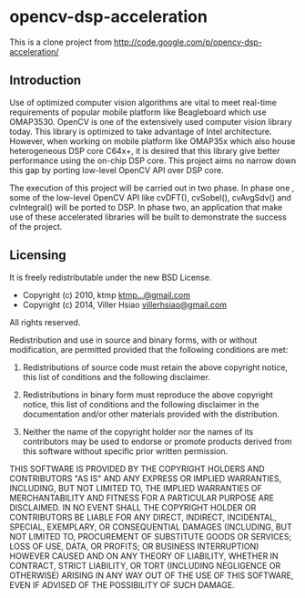 # opencv-dsp-acceleration

This is a clone project from
http://code.google.com/p/opencv-dsp-acceleration/

## Introduction

Use of optimized computer vision algorithms are vital to meet real-time
requirements of popular mobile platform like Beagleboard which use OMAP3530.
OpenCV is one of the extensively used computer vision library today. This
library is optimized to take advantage of Intel architecture. However, when
working on mobile platform like OMAP35x which also house heterogeneous DSP
core C64x+, it is desired that this library give better performance using
the on-chip DSP core. This project aims no narrow down this gap by porting
low-level OpenCV API over DSP core.

The execution of this project will be carried out in two phase. In phase one
, some of the low-level OpenCV API like cvDFT(), cvSobel(), cvAvgSdv() and
cvIntegral() will be ported to DSP. In phase two, an application that make
use of these accelerated libraries will be built to demonstrate the success
of the project.

## Licensing
It is freely redistributable under the new BSD License.

 * Copyright (c) 2010, ktmp <ktmp...@gmail.com>
 * Copyright (c) 2014, Viller Hsiao <villerhsiao@gmail.com>

All rights reserved.

Redistribution and use in source and binary forms, with or without modification,
are permitted provided that the following conditions are met:

1. Redistributions of source code must retain the above copyright notice,
   this list of conditions and the following disclaimer.

2. Redistributions in binary form must reproduce the above copyright notice,
   this list of conditions and the following disclaimer in the documentation
   and/or other materials provided with the distribution.

3. Neither the name of the copyright holder nor the names of its contributors
   may be used to endorse or promote products derived from this software without
   specific prior written permission.

THIS SOFTWARE IS PROVIDED BY THE COPYRIGHT HOLDERS AND CONTRIBUTORS "AS IS" AND
ANY EXPRESS OR IMPLIED WARRANTIES, INCLUDING, BUT NOT LIMITED TO, THE IMPLIED
WARRANTIES OF MERCHANTABILITY AND FITNESS FOR A PARTICULAR PURPOSE ARE DISCLAIMED.
IN NO EVENT SHALL THE COPYRIGHT HOLDER OR CONTRIBUTORS BE LIABLE FOR ANY DIRECT,
INDIRECT, INCIDENTAL, SPECIAL, EXEMPLARY, OR CONSEQUENTIAL DAMAGES (INCLUDING,
BUT NOT LIMITED TO, PROCUREMENT OF SUBSTITUTE GOODS OR SERVICES; LOSS OF USE,
DATA, OR PROFITS; OR BUSINESS INTERRUPTION) HOWEVER CAUSED AND ON ANY THEORY OF
LIABILITY, WHETHER IN CONTRACT, STRICT LIABILITY, OR TORT (INCLUDING NEGLIGENCE
OR OTHERWISE) ARISING IN ANY WAY OUT OF THE USE OF THIS SOFTWARE, EVEN IF
ADVISED OF THE POSSIBILITY OF SUCH DAMAGE.
